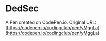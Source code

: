 # DedSec

A Pen created on CodePen.io. Original URL: [https://codepen.io/codingclub/pen/yMggLa](https://codepen.io/codingclub/pen/yMggLa).

